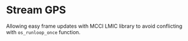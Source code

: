 # Stream GPS

Allowing easy frame updates with MCCI LMIC library to avoid conflicting with `os_runloop_once` function.
